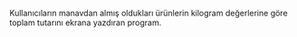Kullanıcıların manavdan almış oldukları ürünlerin kilogram değerlerine göre toplam tutarını ekrana yazdıran program.
